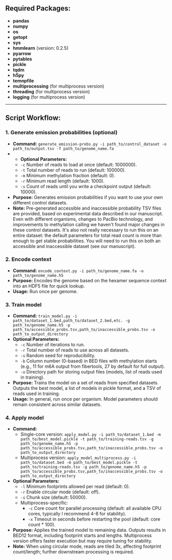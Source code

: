 ## **Required Packages:**

- **pandas**
- **numpy**
- **os**
- **getopt**
- **sys**
- **hmmlearn** (version: 0.2.5)
- **pyarrow**
- **pytables**
- **pickle**
- **tqdm**
- **h5py**
- **temnpfile**
- **multiprocessing** (for multiprocess version)
- **threading** (for multiprocess version)
- **logging** (for multiprocess version)

---

## **Script Workflow:**

### 1. **Generate emission probabilities (optional)**
   - **Command:** `generate_emission-probs.py -i path_to/control_dataset -o path_to/output.tsv -f path_to/genome_name.fa`
   - - **Optional Parameters:**
     - `-c` Number of reads to load at once (default: 1000000).
     - `-t` Total number of reads to run (default: 100000).
     - `-m` Minimum methylation fraction (default: 0).
     - `-r` Minimum read length (default: 1000).
     - `-s` Count of reads until you write a checkpoint output (default: 10000).
   - **Purpose:** Generates emission probabilities if you want to use your own different control datasets.
   - **Note:** Pre-generated accessible and inaccessible probability TSV files are provided, based on experimental data described in our manuscript. Even with different organisms, changes to PacBio technology, and improvements to methylation calling we haven't found major changes in these control datasets. It's also not really necessary to run this on an entire dataset: the default parameters for total read count is more than enough to get stable probabilities. You will need to run this on both an accessible and inaccessible dataset (see our manuscript).

### 2. **Encode context**
   - **Command:** `encode_context.py -i path_to/genome_name.fa -o path_to/genome_name.h5`
   - **Purpose:** Encodes the genome based on the hexamer sequence context into an HDF5 file for quick lookup.
   - **Usage:** Run once per genome.

### 3. **Train model**
   - **Command:** `train_model.py -i path_to/dataset_1.bed,path_to/dataset_2.bed,etc. -g path_to/genome_name.h5 -p path_to/accessible_probs.tsv,path_to/inaccessible_probs.tsv -o path_to_output_directory`
   - **Optional Parameters:**
     - `-c` Number of iterations to run.
     - `-r` Total number of reads to use across all datasets.
     - `-s` Random seed for reproducibility.
     - `-b` Column number (0-based) in BED files with methylation starts (e.g., 11 for m6A output from fibertools, 27 by default for full output).
     - `-o` Directory path for storing output files (models, list of reads used in training).
   - **Purpose:** Trains the model on a set of reads from specified datasets. Outputs the best model, a list of models in pickle format, and a TSV of reads used in training.
   - **Usage:** In general, run once per organism. Model parameters should remain consistent across similar datasets.

### 4. **Apply model**
   - **Command:** 
     - Single-core version: `apply_model.py -i path_to/dataset_1.bed -m path_to/best_model.pickle -t path_to/training-reads.tsv -g path_to/genome_name.h5 -p path_to/accessible_probs.tsv,path_to/inaccessible_probs.tsv -o path_to_output_directory`
     - Multiprocess version: `apply_model_multiprocess.py -i path_to/dataset.bed -m path_to/best_model.pickle -t path_to/training-reads.tsv -g path_to/genome_name.h5 -p path_to/accessible_probs.tsv,path_to/inaccessible_probs.tsv -o path_to_output_directory`
   - **Optional Parameters:**
     - `-l` Minimum footprints allowed per read (default: 0).
     - `-r` Enable circular mode (default: off).
     - `-s` Chunk size (default: 50000).
     - Multiprocess-specific:
       - `-c` Core count for parallel processing (default: all available CPU cores, typically I recommend 4-8 for stability).
       - `-x` Timeout in seconds before restarting the pool (default: core count * 100).
   - **Purpose:** Applies the trained model to remaining data. Outputs results in BED12 format, including footprint starts and lengths. Multiprocess version offers faster execution but may require tuning for stability.
   - **Note:** When using circular mode, reads are tiled 3x, affecting footprint count/length; further downstream processing is required.

